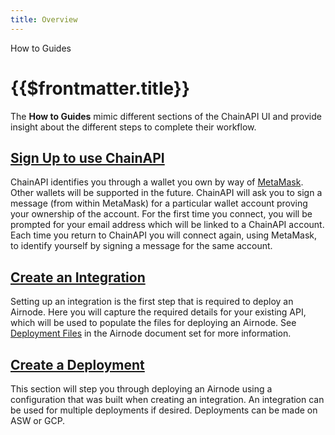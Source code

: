 ```yaml
---
title: Overview
---
```


<TitleSpan>How to Guides</TitleSpan>

# {{$frontmatter.title}}

<TocHeader />
<TOC class="table-of-contents" :include-level="[2,3]" />

The **How to Guides** mimic different sections of the ChainAPI UI and provide
insight about the different steps to complete their workflow.

## [Sign Up to use ChainAPI](./signup.md)

<!-- If you change the following paragraph, change it in the associated doc. -->

ChainAPI identifies you through a wallet you own by way of
[MetaMask](https://metamask.io). Other wallets will be supported in the future.
ChainAPI will ask you to sign a message (from within MetaMask) for a particular
wallet account proving your ownership of the account. For the first time you
connect, you will be prompted for your email address which will be linked to a
ChainAPI account. Each time you return to ChainAPI you will connect again, using
MetaMask, to identify yourself by signing a message for the same account.

## [Create an Integration](./integrations.md)

<!-- If you change the following paragraph, change it in the associated doc. -->

Setting up an integration is the first step that is required to deploy an
Airnode. Here you will capture the required details for your existing API, which
will be used to populate the files for deploying an Airnode. See
[Deployment Files](../../airnode/v0.7/reference/deployment-files/) in the
Airnode document set for more information.

## [Create a Deployment](./deployments.md)

<!-- If you change the following paragraph, change it in the associated doc. -->

This section will step you through deploying an Airnode using a configuration
that was built when creating an integration. An integration can be used for
multiple deployments if desired. Deployments can be made on ASW or GCP.
